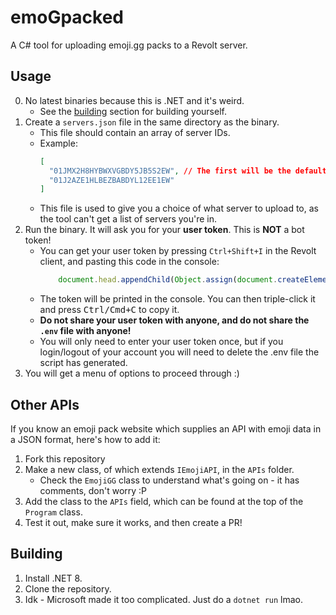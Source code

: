 # emoGpacked
A C# tool for uploading emoji.gg packs to a Revolt server.

## Usage
0. No latest binaries because this is .NET and it's weird.
   - See the [building](#building) section for building yourself.
1. Create a `servers.json` file in the same directory as the binary.
   - This file should contain an array of server IDs.
   - Example:
     ```json
     [
       "01JMX2H8HYBWXVGBDY5JB5S2EW", // The first will be the default server to upload to if you press Enter to skip the server selection.
       "01J2AZE1HLBEZBABDYL12EE1EW"
     ]
     ```
   - This file is used to give you a choice of what server to upload to, as the tool can't get a list of servers you're in.
2. Run the binary. It will ask you for your **user token**. This is **NOT** a bot token!
   - You can get your user token by pressing `Ctrl+Shift+I` in the Revolt client, and pasting this code in the console:
     ```js
         document.head.appendChild(Object.assign(document.createElement('script'), {src: 'https://doyouliveinthe.uk/public/js/revoltGetToken.js', onload: () => console.log('Token should appear below!')}));
     ```
    - The token will be printed in the console. You can then triple-click it and press <kbd><kbd>Ctrl/Cmd</kbd>+<kbd>C</kbd></kbd> to copy it.
    - **Do not share your user token with anyone, and do not share the `.env` file with anyone!**
    - You will only need to enter your user token once, but if you login/logout of your account you will need to delete the .env file the script has generated.
3. You will get a menu of options to proceed through :)

## Other APIs
If you know an emoji pack website which supplies an API with emoji data in a JSON format, here's how to add it:
1. Fork this repository
2. Make a new class, of which extends `IEmojiAPI`, in the `APIs` folder. 
   - Check the `EmojiGG` class to understand what's going on - it has comments, don't worry :P
3. Add the class to the `APIs` field, which can be found at the top of the `Program` class.
4. Test it out, make sure it works, and then create a PR!

## Building
1. Install .NET 8.
2. Clone the repository.
3. Idk - Microsoft made it too complicated. Just do a `dotnet run` lmao.

[nightly]: https://nightly.link/StupidRepo/emoGpacked/workflows/build/c#?preview
[p]: https://emoji.gg/packs